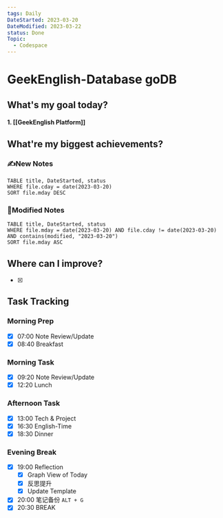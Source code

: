 ```yaml
---
tags: Daily
DateStarted: 2023-03-20
DateModified: 2023-03-22
status: Done
Topic:
  - Codespace
---
```


# GeekEnglish-Database goDB

## What's my goal today?

#### 1. [[GeekEnglish Platform]]

## What're my biggest achievements?

### ✍️New Notes

```dataview
TABLE title, DateStarted, status
WHERE file.cday = date(2023-03-20)
SORT file.mday DESC
```

### 📝Modified Notes

```dataview
TABLE title, DateStarted, status
WHERE file.mday = date(2023-03-20) AND file.cday != date(2023-03-20) AND contains(modified, "2023-03-20")
SORT file.mday ASC
```

## Where can I improve?

- [x]

## Task Tracking

### Morning Prep

- [x] 07:00 Note Review/Update
- [x] 08:40 Breakfast

### Morning Task

- [x] 09:20 Note Review/Update
- [x] 12:20 Lunch

### Afternoon Task

- [x] 13:00 Tech & Project
- [x] 16:30 English-Time
- [x] 18:30 Dinner

### Evening Break

- [x] 19:00 Reflection
  - [x] Graph View of Today
  - [x] 反思提升
  - [x] Update Template
- [x] 20:00 笔记备份 `ALT + G`
- [x] 20:30 BREAK
